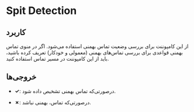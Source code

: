 

# Spit Detection

## کاربرد

از این کامپوننت برای بررسی وضعیت تماس بهمنی استفاده می‌‌شود. اگر در منوی تماس بهمنی قواعدی برای بررسی تماس‌‌های بهمنی (معمولی و خودکار) تعریف کرده باشید، باید از این کامپوننت در مسیر تماس استفاده کنید.


## خروجی‌ها

- **✓**: درصورتی‌‌که تماس بهمنی تشخیص داده شود.

- **✗**: درصورتی‌‌که تماس، بهمنی نباشد.